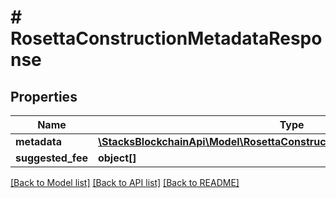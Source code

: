 # # RosettaConstructionMetadataResponse

## Properties

Name | Type | Description | Notes
------------ | ------------- | ------------- | -------------
**metadata** | [**\StacksBlockchainApi\Model\RosettaConstructionMetadataResponseMetadata**](RosettaConstructionMetadataResponseMetadata.md) |  |
**suggested_fee** | **object[]** |  | [optional]

[[Back to Model list]](../../README.md#models) [[Back to API list]](../../README.md#endpoints) [[Back to README]](../../README.md)
